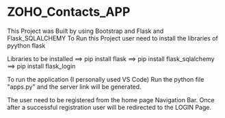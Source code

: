 # ZOHO_Contacts_APP

This Project was Built by using Bootstrap and Flask and Flask_SQLALCHEMY
To Run this Project user need to install the libraries of pyython flask

Libraries to be installed
==> pip install flask
==> pip install flask_sqlalchemy
==> pip install flask_login


To run the application (I personally used VS Code)
Run the python file "apps.py"
and the server link will be generated.

The user need to be registered from the home page Navigation Bar.
Once after a successful registration user will be redirected to the LOGIN Page.
